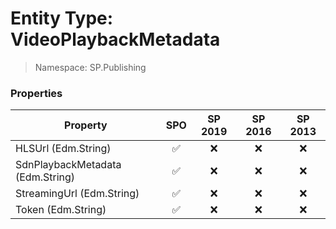 # Entity Type: VideoPlaybackMetadata

> Namespace: SP.Publishing

### Properties

Property | SPO | SP 2019 | SP 2016 | SP 2013
----------|:---:|:-------:|:-------:|:-------:
HLSUrl (Edm.String) | ✅ | ❌ | ❌ | ❌
SdnPlaybackMetadata (Edm.String) | ✅ | ❌ | ❌ | ❌
StreamingUrl (Edm.String) | ✅ | ❌ | ❌ | ❌
Token (Edm.String) | ✅ | ❌ | ❌ | ❌